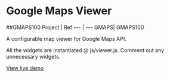 # Google Maps Viewer
##GMAPS100
Project | Ref 
--- | --- 
GMAPS| GMAPS100

<p>A configurable map viewer for Google Maps API.</p>

All the widgets are instantiated @ js/viewer.js.
Comment out any unnecessary widgets.

<a href="http://pri0ri7y.github.io/GMAPS100/#" target="_blank">View live demo</a>
